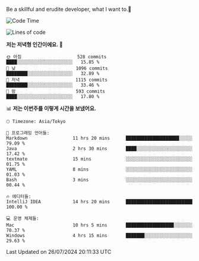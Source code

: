 Be a skillful and erudite developer, what I want to.👶

<!--START_SECTION:waka-->
![Code Time](http://img.shields.io/badge/Code%20Time-1%2C089%20hrs%2043%20mins-blue)

![Lines of code](https://img.shields.io/badge/%EC%A0%80%EB%8A%94%20%EC%97%AC%ED%83%9C%EA%B9%8C%EC%A7%80%20-2.7%20million%20%EC%A4%84%EC%9D%98%20%EC%BD%94%EB%93%9C%EB%A5%BC%20%EC%9E%91%EC%84%B1%ED%96%88%EC%96%B4%EC%9A%94.-blue)

**저는 저녁형 인간이에요. 🦉** 

```text
🌞 아침                     528 commits         ████░░░░░░░░░░░░░░░░░░░░░   15.85 % 
🌆 낮　                     1096 commits        ████████░░░░░░░░░░░░░░░░░   32.89 % 
🌃 저녁                     1115 commits        ████████░░░░░░░░░░░░░░░░░   33.46 % 
🌙 밤　                     593 commits         ████░░░░░░░░░░░░░░░░░░░░░   17.80 % 
```


📊 **저는 이번주를 이렇게 시간을 보냈어요.** 

```text
🕑︎ Timezone: Asia/Tokyo

💬 프로그래밍 언어들: 
Markdown                 11 hrs 20 mins      ████████████████████░░░░░   79.09 % 
Java                     2 hrs 30 mins       ████░░░░░░░░░░░░░░░░░░░░░   17.42 % 
textmate                 15 mins             ░░░░░░░░░░░░░░░░░░░░░░░░░   01.75 % 
YAML                     8 mins              ░░░░░░░░░░░░░░░░░░░░░░░░░   01.03 % 
Bash                     3 mins              ░░░░░░░░░░░░░░░░░░░░░░░░░   00.44 % 

🔥 에디터들: 
IntelliJ IDEA            14 hrs 20 mins      █████████████████████████   100.00 % 

💻 운영 체제들: 
Mac                      10 hrs 5 mins       ██████████████████░░░░░░░   70.37 % 
Windows                  4 hrs 15 mins       ███████░░░░░░░░░░░░░░░░░░   29.63 % 
```


 Last Updated on 26/07/2024 20:11:33 UTC
<!--END_SECTION:waka-->
